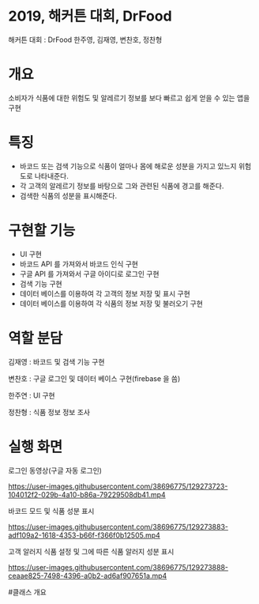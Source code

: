 # 2019, 해커튼 대회, DrFood
해커튼 대회 : DrFood
한주영, 김재영, 변찬호, 정찬형

# 개요
소비자가 식품에 대한 위험도 및 알레르기 정보를 보다 빠르고 쉽게 얻을 수 있는 앱을 구현

# 특징
* 바코드 또는 검색 기능으로 식품이 얼마나 몸에 해로운 성분을 가지고 있느지 위험도로 나타내준다.
* 각 고객의 알레르기 정보를 바탕으로 그와 관련된 식품에 경고를 해준다.
* 검색한 식품의 성분을 표시해준다.

# 구현할 기능
* UI 구현
* 바코드 API 를 가져와서 바코드 인식 구현
* 구글 API 를 가져와서 구글 아이디로 로그인 구현
* 검색 기능 구현
* 데이터 베이스를 이용하여 각 고객의 정보 저장 및 표시 구현
* 데이터 베이스를 이용하여 각 식품의 정보 저장 및 불러오기 구현

# 역할 분담
 김재영 : 바코드 및 검색 기능 구현
 
 변찬호 : 구글 로그인 및 데이터 베이스 구현(firebase 을 씀)
 
 한주연 : UI 구현
 
 정찬형 : 식품 정보 정보 조사
 
# 실행 화면
로그인 동영상(구글 자동 로그인)

https://user-images.githubusercontent.com/38696775/129273723-104012f2-029b-4a10-b86a-79229508db41.mp4


바코드 모드 및 식품 성분 표시

https://user-images.githubusercontent.com/38696775/129273883-adf109a2-1618-4353-b66f-f366f0b12505.mp4

고객 알러지 식품 설정 및 그에 따른 식품 알러지 성분 표시

https://user-images.githubusercontent.com/38696775/129273888-ceaae825-7498-4396-a0b2-ad6af907651a.mp4



#클래스 개요


